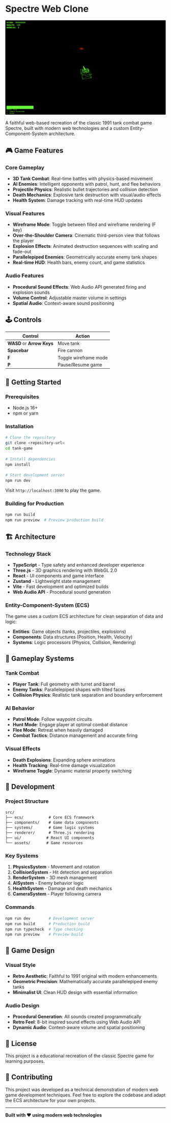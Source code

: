 # Spectre Web Clone

![Spectre Web Clone Screenshot](assets/Screenshot%202025-08-25%20at%2014.10.04.png)

A faithful web-based recreation of the classic 1991 tank combat game Spectre, built with modern web technologies and a custom Entity-Component-System architecture.

## 🎮 Game Features

### Core Gameplay
- **3D Tank Combat**: Real-time battles with physics-based movement
- **AI Enemies**: Intelligent opponents with patrol, hunt, and flee behaviors  
- **Projectile Physics**: Realistic bullet trajectories and collision detection
- **Death Mechanics**: Explosive tank destruction with visual/audio effects
- **Health System**: Damage tracking with real-time HUD updates

### Visual Features
- **Wireframe Mode**: Toggle between filled and wireframe rendering (F key)
- **Over-the-Shoulder Camera**: Cinematic third-person view that follows the player
- **Explosion Effects**: Animated destruction sequences with scaling and fade-out
- **Parallelepiped Enemies**: Geometrically accurate enemy tank shapes
- **Real-time HUD**: Health bars, enemy count, and game statistics

### Audio Features
- **Procedural Sound Effects**: Web Audio API generated firing and explosion sounds
- **Volume Control**: Adjustable master volume in settings
- **Spatial Audio**: Context-aware sound positioning

## 🕹️ Controls

| Control | Action |
|---------|--------|
| **WASD** or **Arrow Keys** | Move tank |
| **Spacebar** | Fire cannon |
| **F** | Toggle wireframe mode |
| **P** | Pause/Resume game |

## 🚀 Getting Started

### Prerequisites
- Node.js 16+ 
- npm or yarn

### Installation
```bash
# Clone the repository
git clone <repository-url>
cd tank-game

# Install dependencies
npm install

# Start development server
npm run dev
```

Visit `http://localhost:3000` to play the game.

### Building for Production
```bash
npm run build
npm run preview  # Preview production build
```

## 🏗️ Architecture

### Technology Stack
- **TypeScript** - Type safety and enhanced developer experience
- **Three.js** - 3D graphics rendering with WebGL 2.0
- **React** - UI components and game interface
- **Zustand** - Lightweight state management
- **Vite** - Fast development and optimized builds
- **Web Audio API** - Procedural sound generation

### Entity-Component-System (ECS)
The game uses a custom ECS architecture for clean separation of data and logic:

- **Entities**: Game objects (tanks, projectiles, explosions)
- **Components**: Data structures (Position, Health, Velocity)
- **Systems**: Logic processors (Physics, Collision, Rendering)

## 🎯 Gameplay Systems

### Tank Combat
- **Player Tank**: Full geometry with turret and barrel
- **Enemy Tanks**: Parallelepiped shapes with tilted faces
- **Collision Physics**: Realistic tank separation and boundary enforcement

### AI Behavior
- **Patrol Mode**: Follow waypoint circuits
- **Hunt Mode**: Engage player at optimal combat distance
- **Flee Mode**: Retreat when heavily damaged
- **Combat Tactics**: Distance management and accurate firing

### Visual Effects
- **Death Explosions**: Expanding sphere animations
- **Health Tracking**: Real-time damage visualization
- **Wireframe Toggle**: Dynamic material property switching

## 🔧 Development

### Project Structure
```
src/
├── ecs/           # Core ECS framework
├── components/    # Game data components
├── systems/       # Game logic systems
├── renderer/      # Three.js rendering
├── ui/           # React UI components
└── assets/       # Game resources
```

### Key Systems
1. **PhysicsSystem** - Movement and rotation
2. **CollisionSystem** - Hit detection and separation
3. **RenderSystem** - 3D mesh management
4. **AISystem** - Enemy behavior logic
5. **HealthSystem** - Damage and death mechanics
6. **CameraSystem** - Player following camera

### Commands
```bash
npm run dev        # Development server
npm run build      # Production build
npm run typecheck  # Type checking
npm run preview    # Preview build
```

## 🎨 Game Design

### Visual Style
- **Retro Aesthetic**: Faithful to 1991 original with modern enhancements
- **Geometric Precision**: Mathematically accurate parallelepiped enemy tanks
- **Minimalist UI**: Clean HUD design with essential information

### Audio Design  
- **Procedural Generation**: All sounds created programmatically
- **Retro Feel**: 8-bit inspired sound effects using Web Audio API
- **Dynamic Audio**: Context-aware volume and spatial positioning

## 📝 License

This project is a educational recreation of the classic Spectre game for learning purposes.

## 🤝 Contributing

This project was developed as a technical demonstration of modern web game development techniques. Feel free to explore the codebase and adapt the ECS architecture for your own projects.

---

**Built with ❤️ using modern web technologies**